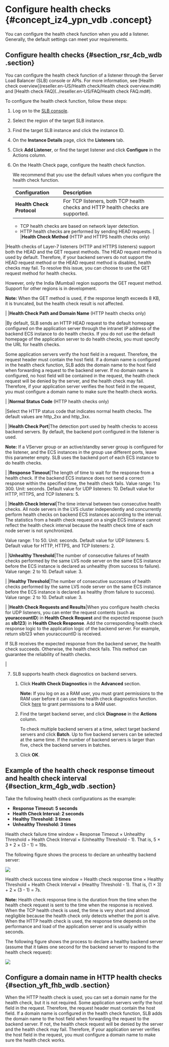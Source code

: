 # Configure health checks {#concept_iz4_ypn_vdb .concept}

You can configure the health check function when you add a listener. Generally, the default settings can meet your requirements.

## Configure health checks {#section_rsr_4cb_wdb .section}

You can configure the health check function of a listener through the Server Load Balancer \(SLB\) console or APIs. For more information, see [Health check overview](reseller.en-US/Health check/Health check overview.md#) and [Health check FAQ](../reseller.en-US/FAQ/Health check FAQ.md#).

To configure the health check function, follow these steps:

1.  Log on to the [SLB console](https://partners-intl.aliyun.com/login-required#/slb).
2.  Select the region of the target SLB instance.
3.  Find the target SLB instance and click the instance ID.
4.  On the **Instance Details** page, click the **Listeners** tab.
5.  Click **Add Listener**, or find the target listener and click **Configure** in the Actions column.
6.  On the Health Check page, configure the health check function.

    We recommend that you use the default values when you configure the health check function.

    |Configuration|Description|
    |:------------|:----------|
    |**Health Check Protocol**| For TCP listeners, both TCP health checks and HTTP health checks are supported.

    -   TCP health checks are based on network layer detection.
    -   HTTP health checks are performed by sending HEAD requests.
 |
    |**Health Check Method** \(HTTP and HTTPS health checks only\)

 |Health checks of Layer-7 listeners \(HTTP and HTTPS listeners\) support both the HEAD and the GET request methods. The HEAD request method is used by default. Therefore, if your backend servers do not support the HEAD request method or the HEAD request method is disabled, health checks may fail. To resolve this issue, you can choose to use the GET request method for health checks.

 However, only the India \(Mumbai\) region supports the GET request method. Support for other regions is in development.

 **Note:** When the GET method is used, if the response length exceeds 8 KB, it is truncated, but the health check result is not affected.

 |
    |**Health Check Path and Domain Name** \(HTTP health checks only\)

 |By default, SLB sends an HTTP HEAD request to the default homepage configured on the application server through the intranet IP address of the backend ECS instance to do health checks. If you do not use the default homepage of the application server to do health checks, you must specify the URL for health checks.

 Some application servers verify the host field in a request. Therefore, the request header must contain the host field. If a domain name is configured in the health check function, SLB adds the domain name to the host field when forwarding a request to the backend server. If no domain name is configured, no host field will be contained in the request, the health check request will be denied by the server, and the health check may fail. Therefore, if your application server verifies the host field in the request, you must configure a domain name to make sure the health check works.

 |
    |**Normal Status Code** \(HTTP health checks only\)

 |Select the HTTP status code that indicates normal health checks. The default values are http\_2xx and http\_3xx.

 |
    |**Health Check Port**|The detection port used by health checks to access backend servers. By default, the backend port configured in the listener is used.

 **Note:** If a VServer group or an active/standby server group is configured for the listener, and the ECS instances in the group use different ports, leave this parameter empty. SLB uses the backend port of each ECS instance to do health checks.

 |
    |**Response Timeout**|The length of time to wait for the response from a health check. If the backend ECS instance does not send a correct response within the specified time, the health check fails. Value range: 1 to 300. Unit: seconds. Default value for UDP listeners: 10. Default value for HTTP, HTTPS, and TCP listeners: 5.

 |
    |**Health Check Interval**|The time interval between two consecutive health checks. All node servers in the LVS cluster independently and concurrently perform health checks on backend ECS instances according to the interval. The statistics from a health check request on a single ECS instance cannot reflect the health check interval because the health check time of each node server is not synchronized.

 Value range: 1 to 50. Unit: seconds. Default value for UDP listeners: 5. Default value for HTTP, HTTPS, and TCP listeners: 2.

 |
    |**Unhealthy Threshold**|The number of consecutive failures of health checks performed by the same LVS node server on the same ECS instance before the ECS instance is declared as unhealthy \(from success to failure\). Value range: 2 to 10. Default value: 3.

 |
    |**Healthy Threshold**|The number of consecutive successes of health checks performed by the same LVS node server on the same ECS instance before the ECS instance is declared as healthy \(from failure to success\). Value range: 2 to 10. Default value: 3.

 |
    |**Health Check Requests and Results**|When you configure health checks for UDP listeners, you can enter the request contents \(such as **youraccountID**\) in **Health Check Request** and the expected response \(such as **slb123**\) in **Health Check Response**. Add the corresponding health check response logic to the application logic of the backend server. For example, return slb123 when youraccountID is received.

 If SLB receives the expected response from the backend server, the health check succeeds. Otherwise, the health check fails. This method can guarantee the reliability of health checks.

 |

7.  SLB supports health check diagnostics on backend servers.
    1.  Click **Health Check Diagnostics** in the **Advanced** section.

        **Note:** If you log on as a RAM user, you must grant permissions to the RAM user before it can use the health check diagnostics function. Click [here](http://icms.alibaba-inc.com/document/content/5266?topic=15664) to grant permissions to a RAM user.

    2.  Find the target backend server, and click **Diagnose** in the **Actions** column.

        To check multiple backend servers at a time, select target backend servers and click **Batch**. Up to five backend servers can be selected at the same time. If the number of backend servers is larger than five, check the backend servers in batches.

    3.  Click **OK**.

## Example of the health check response timeout and health check interval {#section_krm_4gb_wdb .section}

Take the following health check configurations as the example:

-   **Response Timeout: 5 seconds**
-   **Health Check Interval: 2 seconds**
-   **Healthy Threshold: 3 times**
-   **Unhealthy Threshold: 3 times**

Health check failure time window = Response Timeout × Unhealthy Threshold + Health Check Interval × \(Unhealthy Threshold - 1\). That is, 5 × 3 + 2 × \(3 - 1\) = 19s.

The following figure shows the process to declare an unhealthy backend server:

![](http://static-aliyun-doc.oss-cn-hangzhou.aliyuncs.com/assets/img/4138/15650964202816_en-US.png)

Health check success time window = Health check response time × Healthy Threshold + Health Check Interval × \(Healthy Threshold - 1\). That is, \(1 × 3\) + 2 × \(3 - 1\) = 7s.

**Note:** Health check response time is the duration from the time when the health check request is sent to the time when the response is received. When the TCP health check is used, the time is very short and almost negligible because the health check only detects whether the port is alive. When the HTTP health check is used, the response time depends on the performance and load of the application server and is usually within seconds.

The following figure shows the process to declare a healthy backend server \(assume that it takes one second for the backend server to respond to the health check request\):

![](http://static-aliyun-doc.oss-cn-hangzhou.aliyuncs.com/assets/img/4138/15650964202820_en-US.png)

## Configure a domain name in HTTP health checks {#section_yft_fhb_wdb .section}

When the HTTP health check is used, you can set a domain name for the health check, but it is not required. Some application servers verify the host field in the request. Therefore, the request header must contain the host field. If a domain name is configured in the health check function, SLB adds the domain name to the host field when forwarding the request to the backend server. If not, the health check request will be denied by the server and the health check may fail. Therefore, if your application server verifies the host field in the request, you must configure a domain name to make sure the health check works.

